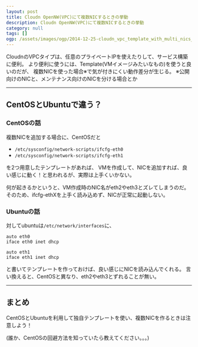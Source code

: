 ```yaml
---
layout: post
title: Cloudn OpenNW(VPC)にて複数NICするときの挙動
description: Cloudn OpenNW(VPC)にて複数NICするときの挙動
category: null
tags: []
ogp: /assets/images/ogp/2014-12-25-cloudn_vpc_template_with_multi_nics_ogp.png
---
```


CloudnのVPCタイプは、任意のプライベートIPを使えたりして、サービス構築に便利。
より便利に使うには、Template(VMイメージみたいなもの)を使うと良いのだが、
複数NICを使った場合※で気が付きにくい動作差分が生じる。
※公開向けのNICと、メンテナンス向けのNICを分ける場合とか

----

## CentOSとUbuntuで違う？

### CentOSの話 

複数NICを追加する場合に、CentOSだと

- ``/etc/sysconfig/network-scripts/ifcfg-eth0``
- ``/etc/sysconfig/network-scripts/ifcfg-eth1``

を2つ用意したテンプレートがあれば、
VMを作成して、NICを追加すれば、良い感じに動く！と思われるが、実際は上手くいかない。

何が起きるかというと、VM作成時のNIC名がeth2やeth3とズレてしまうのだ。
そのため、ifcfg-ethXを上手く読み込めず、NICが正常に起動しない。

### Ubuntuの話

対してubuntuは``/etc/network/interfaces``に、

```
auto eth0
iface eth0 inet dhcp

auto eth1
iface eth1 inet dhcp
```

と書いてテンプレートを作っておけば、良い感じにNICを読み込んでくれる。
言い換えると、CentOSと異なり、eth2やeth3とずれることが無い。

-----

## まとめ
CentOSとUbuntuを利用して独自テンプレートを使い、複数NICを作るときは注意しよう！

(誰か、CentOSの回避方法を知っていたら教えてください。。。)
